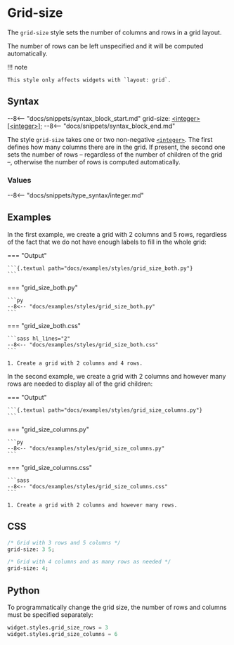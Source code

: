 # Grid-size

The `grid-size` style sets the number of columns and rows in a grid layout.

The number of rows can be left unspecified and it will be computed automatically.

!!! note

    This style only affects widgets with `layout: grid`.

## Syntax

--8<-- "docs/snippets/syntax_block_start.md"
grid-size: <a href="../../css_types/integer">&lt;integer&gt;</a> [<a href="../../css_types/integer">&lt;integer&gt;</a>];
--8<-- "docs/snippets/syntax_block_end.md"

The style `grid-size` takes one or two non-negative [`<integer>`](../../../css_types/integer).
The first defines how many columns there are in the grid.
If present, the second one sets the number of rows – regardless of the number of children of the grid –, otherwise the number of rows is computed automatically.

### Values

--8<-- "docs/snippets/type_syntax/integer.md"

## Examples

In the first example, we create a grid with 2 columns and 5 rows, regardless of the fact that we do not have enough labels to fill in the whole grid:

=== "Output"

    ```{.textual path="docs/examples/styles/grid_size_both.py"}
    ```

=== "grid_size_both.py"

    ```py
    --8<-- "docs/examples/styles/grid_size_both.py"
    ```

=== "grid_size_both.css"

    ```sass hl_lines="2"
    --8<-- "docs/examples/styles/grid_size_both.css"
    ```

    1. Create a grid with 2 columns and 4 rows.

In the second example, we create a grid with 2 columns and however many rows are needed to display all of the grid children:

=== "Output"

    ```{.textual path="docs/examples/styles/grid_size_columns.py"}
    ```

=== "grid_size_columns.py"

    ```py
    --8<-- "docs/examples/styles/grid_size_columns.py"
    ```

=== "grid_size_columns.css"

    ```sass
    --8<-- "docs/examples/styles/grid_size_columns.css"
    ```

    1. Create a grid with 2 columns and however many rows.

## CSS

```sass
/* Grid with 3 rows and 5 columns */
grid-size: 3 5;

/* Grid with 4 columns and as many rows as needed */
grid-size: 4;
```

## Python

To programmatically change the grid size, the number of rows and columns must be specified separately:

```py
widget.styles.grid_size_rows = 3
widget.styles.grid_size_columns = 6
```
